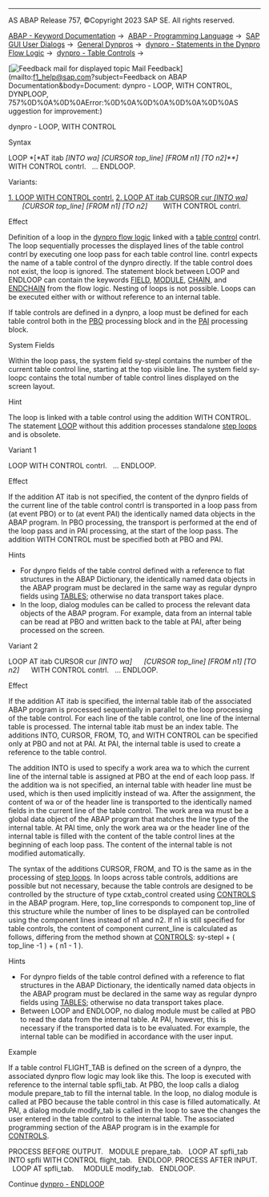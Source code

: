   

* * *

AS ABAP Release 757, ©Copyright 2023 SAP SE. All rights reserved.

[ABAP - Keyword Documentation](https://help.sap.com/doc/abapdocu_757_index_htm/7.57/en-US/abenabap.htm) →  [ABAP - Programming Language](https://help.sap.com/doc/abapdocu_757_index_htm/7.57/en-US/abenabap_reference.htm) →  [SAP GUI User Dialogs](https://help.sap.com/doc/abapdocu_757_index_htm/7.57/en-US/abenabap_screens.htm) →  [General Dynpros](https://help.sap.com/doc/abapdocu_757_index_htm/7.57/en-US/abenabap_dynpros.htm) →  [dynpro - Statements in the Dynpro Flow Logic](https://help.sap.com/doc/abapdocu_757_index_htm/7.57/en-US/abenabap_dynpros_dynpro_statements.htm) →  [dynpro - Table Controls](https://help.sap.com/doc/abapdocu_757_index_htm/7.57/en-US/abendynp_table_controls.htm) → 

 [![](Mail.gif?object=Mail.gif&sap-language=EN "Feedback mail for displayed topic") Mail Feedback](mailto:f1_help@sap.com?subject=Feedback on ABAP Documentation&body=Document: dynpro - LOOP, WITH CONTROL, DYNPLOOP, 757%0D%0A%0D%0AError:%0D%0A%0D%0A%0D%0A%0D%0AS
uggestion for improvement:)

dynpro - LOOP, WITH CONTROL

Syntax

LOOP *\[*AT itab *\[*INTO wa*\]* *\[*CURSOR top\_line*\]* *\[*FROM n1*\]* *\[*TO n2*\]**\]*
     WITH CONTROL contrl.
  ...
ENDLOOP.

Variants:

[1\. LOOP WITH CONTROL contrl.](#!ABAP_VARIANT_1@1@)
[2\. LOOP AT itab CURSOR cur *\[*INTO wa*\]*](#!ABAP_VARIANT_2@2@)
       *\[*CURSOR top\_line*\]* *\[*FROM n1*\]* *\[*TO n2*\]*
       WITH CONTROL contrl.

Effect

Definition of a loop in the [dynpro flow logic](https://help.sap.com/doc/abapdocu_757_index_htm/7.57/en-US/abendynpro_flow_logic_glosry.htm "Glossary Entry") linked with a [table control](https://help.sap.com/doc/abapdocu_757_index_htm/7.57/en-US/abentable_control_glosry.htm "Glossary Entry") contrl. The loop sequentially processes the displayed lines of the table control contrl by executing one loop pass for each table control line. contrl expects the name of a table control of the dynpro directly. If the table control does not exist, the loop is ignored. The statement block between LOOP and ENDLOOP can contain the keywords [FIELD](https://help.sap.com/doc/abapdocu_757_index_htm/7.57/en-US/dynpfield.htm), [MODULE](https://help.sap.com/doc/abapdocu_757_index_htm/7.57/en-US/dynpmodule.htm), [CHAIN](https://help.sap.com/doc/abapdocu_757_index_htm/7.57/en-US/dynpchain.htm), and [ENDCHAIN](https://help.sap.com/doc/abapdocu_757_index_htm/7.57/en-US/dynpendchain.htm) from the flow logic. Nesting of loops is not possible. Loops can be executed either with or without reference to an internal table.

If table controls are defined in a dynpro, a loop must be defined for each table control both in the [PBO](https://help.sap.com/doc/abapdocu_757_index_htm/7.57/en-US/abenpbo_glosry.htm "Glossary Entry") processing block and in the [PAI](https://help.sap.com/doc/abapdocu_757_index_htm/7.57/en-US/abenpai_glosry.htm "Glossary Entry") processing block.

System Fields

Within the loop pass, the system field sy-stepl contains the number of the current table control line, starting at the top visible line. The system field sy-loopc contains the total number of table control lines displayed on the screen layout.

Hint

The loop is linked with a table control using the addition WITH CONTROL. The statement [LOOP](https://help.sap.com/doc/abapdocu_757_index_htm/7.57/en-US/dynploop_obsolete.htm) without this addition processes standalone [step loops](https://help.sap.com/doc/abapdocu_757_index_htm/7.57/en-US/abenstep_loop_glosry.htm "Glossary Entry") and is obsolete.

Variant 1   

LOOP WITH CONTROL contrl.
  ...
ENDLOOP.

Effect

If the addition AT itab is not specified, the content of the dynpro fields of the current line of the table control contrl is transported in a loop pass from (at event PBO) or to (at event PAI) the identically named data objects in the ABAP program. In PBO processing, the transport is performed at the end of the loop pass and in PAI processing, at the start of the loop pass. The addition WITH CONTROL must be specified both at PBO and PAI.

Hints

-   For dynpro fields of the table control defined with a reference to flat structures in the ABAP Dictionary, the identically named data objects in the ABAP program must be declared in the same way as regular dynpro fields using [TABLES](https://help.sap.com/doc/abapdocu_757_index_htm/7.57/en-US/abaptables.htm); otherwise no data transport takes place.
-   In the loop, dialog modules can be called to process the relevant data objects of the ABAP program. For example, data from an internal table can be read at PBO and written back to the table at PAI, after being processed on the screen.

Variant 2   

LOOP AT itab CURSOR cur *\[*INTO wa*\]*
     *\[*CURSOR top\_line*\]* *\[*FROM n1*\]* *\[*TO n2*\]*
     WITH CONTROL contrl.
  ...
ENDLOOP.

Effect

If the addition AT itab is specified, the internal table itab of the associated ABAP program is processed sequentially in parallel to the loop processing of the table control. For each line of the table control, one line of the internal table is processed. The internal table itab must be an index table. The additions INTO, CURSOR, FROM, TO, and WITH CONTROL can be specified only at PBO and not at PAI. At PAI, the internal table is used to create a reference to the table control.

The addition INTO is used to specify a work area wa to which the current line of the internal table is assigned at PBO at the end of each loop pass. If the addition wa is not specified, an internal table with header line must be used, which is then used implicitly instead of wa. After the assignment, the content of wa or of the header line is transported to the identically named fields in the current line of the table control. The work area wa must be a global data object of the ABAP program that matches the line type of the internal table. At PAI time, only the work area wa or the header line of the internal table is filled with the content of the table control lines at the beginning of each loop pass. The content of the internal table is not modified automatically.

The syntax of the additions CURSOR, FROM, and TO is the same as in the processing of [step loops](https://help.sap.com/doc/abapdocu_757_index_htm/7.57/en-US/dynploop_obsolete.htm). In loops across table controls, additions are possible but not necessary, because the table controls are designed to be controlled by the structure of type cxtab\_control created using [CONTROLS](https://help.sap.com/doc/abapdocu_757_index_htm/7.57/en-US/abapcontrols_tableview.htm) in the ABAP program. Here, top\_line corresponds to component top\_line of this structure while the number of lines to be displayed can be controlled using the component lines instead of n1 and n2. If n1 is still specified for table controls, the content of component current\_line is calculated as follows, differing from the method shown at [CONTROLS](https://help.sap.com/doc/abapdocu_757_index_htm/7.57/en-US/abapcontrols_tableview.htm): sy-stepl + ( top\_line -1 ) + ( n1 - 1 ).

Hints

-   For dynpro fields of the table control defined with a reference to flat structures in the ABAP Dictionary, the identically named data objects in the ABAP program must be declared in the same way as regular dynpro fields using [TABLES](https://help.sap.com/doc/abapdocu_757_index_htm/7.57/en-US/abaptables.htm); otherwise no data transport takes place.
-   Between LOOP and ENDLOOP, no dialog module must be called at PBO to read the data from the internal table. At PAI, however, this is necessary if the transported data is to be evaluated. For example, the internal table can be modified in accordance with the user input.

Example

If a table control FLIGHT\_TAB is defined on the screen of a dynpro, the associated dynpro flow logic may look like this. The loop is executed with reference to the internal table spfli\_tab. At PBO, the loop calls a dialog module prepare\_tab to fill the internal table. In the loop, no dialog module is called at PBO because the table control in this case is filled automatically. At PAI, a dialog module modify\_tab is called in the loop to save the changes the user entered in the table control to the internal table. The associated programming section of the ABAP program is in the example for [CONTROLS](https://help.sap.com/doc/abapdocu_757_index_htm/7.57/en-US/abapcontrols_tableview.htm).

PROCESS BEFORE OUTPUT.
  MODULE prepare\_tab.
  LOOP AT spfli\_tab INTO spfli WITH CONTROL flight\_tab.
  ENDLOOP.
PROCESS AFTER INPUT.
  LOOP AT spfli\_tab.
    MODULE modify\_tab.
  ENDLOOP.

Continue
[dynpro - ENDLOOP](https://help.sap.com/doc/abapdocu_757_index_htm/7.57/en-US/dynpendloop.htm)
